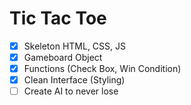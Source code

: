 # Tic Tac Toe

- [x] Skeleton HTML, CSS, JS
- [x] Gameboard Object
- [x] Functions (Check Box, Win Condition)
- [x] Clean Interface (Styling)
- [ ] Create AI to never lose
